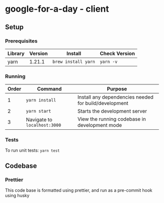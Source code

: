 # google-for-a-day - client

## Setup

### Prerequisites

| Library | Version | Install             | Check Version |
| ------- | ------- | ------------------- | ------------- |
| yarn    | 1.21.1  | `brew install yarn` | `yarn -v`     |

### Running

| Order | Command                      | Purpose                                               |
| ----- | ---------------------------- | ----------------------------------------------------- |
| 1     | `yarn install`               | Install any dependencies needed for build/development |
| 2     | `yarn start`                 | Starts the development server                         |
| 3     | Navigate to `localhost:3000` | View the running codebase in development mode         |

### Tests

To run unit tests: `yarn test`

## Codebase

### Prettier

This code base is formatted using prettier, and run as a pre-commit hook using husky
